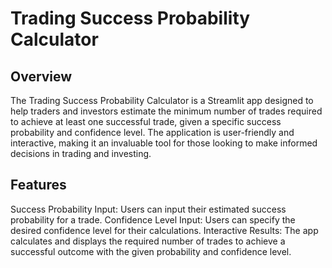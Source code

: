 # Trading Success Probability Calculator
## Overview
The Trading Success Probability Calculator is a Streamlit app designed to help traders and investors estimate the minimum number of trades required to achieve at least one successful trade, given a specific success probability and confidence level. The application is user-friendly and interactive, making it an invaluable tool for those looking to make informed decisions in trading and investing.

## Features
Success Probability Input: Users can input their estimated success probability for a trade.
Confidence Level Input: Users can specify the desired confidence level for their calculations.
Interactive Results: The app calculates and displays the required number of trades to achieve a successful outcome with the given probability and confidence level.
